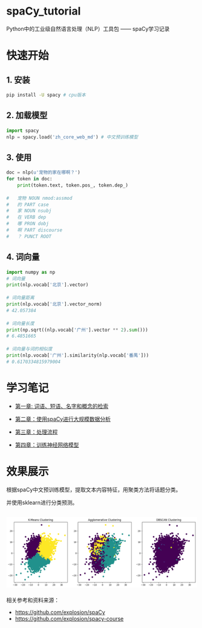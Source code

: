 # spaCy_tutorial
Python中的工业级自然语言处理（NLP）工具包 —— spaCy学习记录

# 快速开始

## 1. 安装
```bash
pip install -U spacy # cpu版本
```
## 2. 加载模型

```python
import spacy
nlp = spacy.load('zh_core_web_md') # 中文预训练模型
```

## 3. 使用
```python
doc = nlp(u'宠物的家在哪啊？')
for token in doc:
    print(token.text, token.pos_, token.dep_)

#   宠物 NOUN nmod:assmod
#   的 PART case
#   家 NOUN nsubj
#   在 VERB dep
#   哪 PRON dobj
#   啊 PART discourse
#   ？ PUNCT ROOT
```
## 4. 词向量
```python
import numpy as np
# 词向量
print(nlp.vocab['北京'].vector)

# 词向量距离
print(nlp.vocab['北京'].vector_norm)
# 42.057384

# 词向量长度
print(np.sqrt((nlp.vocab['广州'].vector ** 2).sum()))
# 6.4851665

# 词向量与词的相似度
print(nlp.vocab['广州'].similarity(nlp.vocab['番禺']))
# 0.6170334815979004
```

# 学习笔记

 - [第一章: 词语、短语、名字和概念的检索](spaCy0.ipynb)

 - [第二章：使用spaCy进行大规模数据分析](spaCy1.ipynb)

 - [第三章：处理流程](spaCy2.ipynb)

 - [第四章：训练神经网络模型](spaCy3.ipynb)

# 效果展示

根据spaCy中文预训练模型，提取文本内容特征，用聚类方法将话题分类。

并使用sklearn进行分类预测。

![效果展示](images/demo.png)
---
相关参考和资料来源：
 - https://github.com/explosion/spaCy
 - https://github.com/explosion/spacy-course
